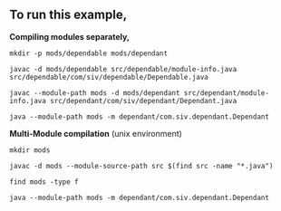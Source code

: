 ## To run this example,

**Compiling modules separately,**

  `mkdir -p mods/dependable mods/dependant`

  `javac -d mods/dependable src/dependable/module-info.java src/dependable/com/siv/dependable/Dependable.java`

  `javac --module-path mods -d mods/dependant src/dependant/module-info.java src/dependant/com/siv/dependant/Dependant.java`

  `java --module-path mods -m dependant/com.siv.dependant.Dependant`


**Multi-Module compilation** (unix environment)

  `mkdir mods`

  `javac -d mods --module-source-path src $(find src -name "*.java")`

  `find mods -type f`

  `java --module-path mods -m dependant/com.siv.dependant.Dependant`